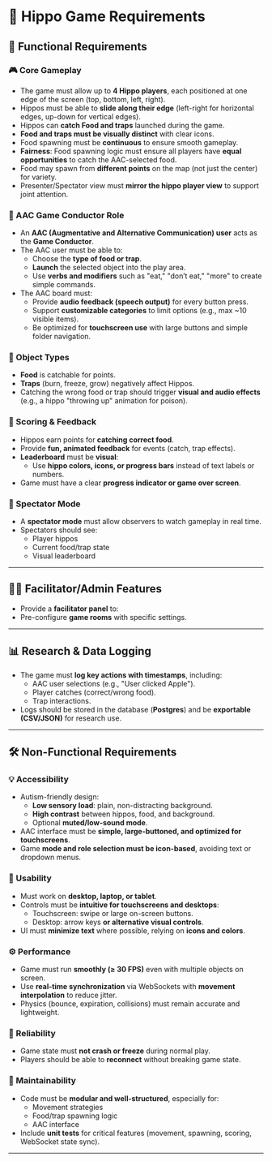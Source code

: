 # 🦛 Hippo Game Requirements 

## 🧩 Functional Requirements

### 🎮 Core Gameplay
- The game must allow up to **4 Hippo players**, each positioned at one edge of the screen (top, bottom, left, right).
- Hippos must be able to **slide along their edge** (left-right for horizontal edges, up-down for vertical edges).
- Hippos can **catch Food and traps** launched during the game.
- **Food and traps must be visually distinct** with clear icons.
- Food spawning must be **continuous** to ensure smooth gameplay.
- **Fairness**: Food spawning logic must ensure all players have **equal opportunities** to catch the AAC-selected food.
- Food may spawn from **different points** on the map (not just the center) for variety.
- Presenter/Spectator view must **mirror the hippo player view** to support joint attention.

### 🎯 AAC Game Conductor Role
- An **AAC (Augmentative and Alternative Communication) user** acts as the **Game Conductor**.
- The AAC user must be able to:
  - Choose the **type of food or trap**.
  - **Launch** the selected object into the play area.
  - Use **verbs and modifiers** such as "eat," "don’t eat," "more" to create simple commands.
- The AAC board must:
  - Provide **audio feedback (speech output)** for every button press.
  - Support **customizable categories** to limit options (e.g., max ~10 visible items).
  - Be optimized for **touchscreen use** with large buttons and simple folder navigation.

### 🍓 Object Types
- **Food** is catchable for points.
- **Traps** (burn, freeze, grow) negatively affect Hippos.
- Catching the wrong food or trap should trigger **visual and audio effects** (e.g., a hippo "throwing up" animation for poison).

### 🧠 Scoring & Feedback
- Hippos earn points for **catching correct food**.
- Provide **fun, animated feedback** for events (catch, trap effects).
- **Leaderboard** must be **visual**:
  - Use **hippo colors, icons, or progress bars** instead of text labels or numbers.
- Game must have a clear **progress indicator or game over screen**.

### 👀 Spectator Mode
- A **spectator mode** must allow observers to watch gameplay in real time.
- Spectators should see:
  - Player hippos
  - Current food/trap state
  - Visual leaderboard

---

## 🧑‍💻 Facilitator/Admin Features
- Provide a **facilitator panel** to:
- Pre-configure **game rooms** with specific settings.

---

## 📊 Research & Data Logging
- The game must **log key actions with timestamps**, including:
  - AAC user selections (e.g., "User clicked Apple").
  - Player catches (correct/wrong food).
  - Trap interactions.
- Logs should be stored in the database (**Postgres**) and be **exportable (CSV/JSON)** for research use.

---

## 🛠️ Non-Functional Requirements

### 💡 Accessibility
- Autism-friendly design:
  - **Low sensory load**: plain, non-distracting background.
  - **High contrast** between hippos, food, and background.
  - Optional **muted/low-sound mode**.
- AAC interface must be **simple, large-buttoned, and optimized for touchscreens**.
- Game **mode and role selection must be icon-based**, avoiding text or dropdown menus.

### 📱 Usability
- Must work on **desktop, laptop, or tablet**.
- Controls must be **intuitive for touchscreens and desktops**:
  - Touchscreen: swipe or large on-screen buttons.
  - Desktop: arrow keys **or alternative visual controls**.
- UI must **minimize text** where possible, relying on **icons and colors**.

### ⚙️ Performance
- Game must run **smoothly (≥ 30 FPS)** even with multiple objects on screen.
- Use **real-time synchronization** via WebSockets with **movement interpolation** to reduce jitter.
- Physics (bounce, expiration, collisions) must remain accurate and lightweight.

### 🔐 Reliability
- Game state must **not crash or freeze** during normal play.
- Players should be able to **reconnect** without breaking game state.

### 🔧 Maintainability
- Code must be **modular and well-structured**, especially for:
  - Movement strategies
  - Food/trap spawning logic
  - AAC interface
- Include **unit tests** for critical features (movement, spawning, scoring, WebSocket state sync).

---


